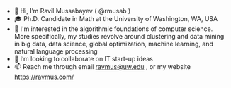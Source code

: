 - 👋 Hi, I’m Ravil Mussabayev ( @rmusab )
- 🎓 Ph.D. Candidate in Math at the University of Washington, WA, USA
- 👀 I'm interested in the algorithmic foundations of computer science. More specifically, my studies revolve around clustering and data mining in big data, data science, global optimization, machine learning, and natural language processing
- 💞️ I’m looking to collaborate on IT start-up ideas
- 📫 Reach me through email ravmus@uw.edu , or my website https://ravmus.com/ 

<!---
rmusab/rmusab is a ✨ special ✨ repository because its `README.md` (this file) appears on your GitHub profile.
You can click the Preview link to take a look at your changes.
--->
